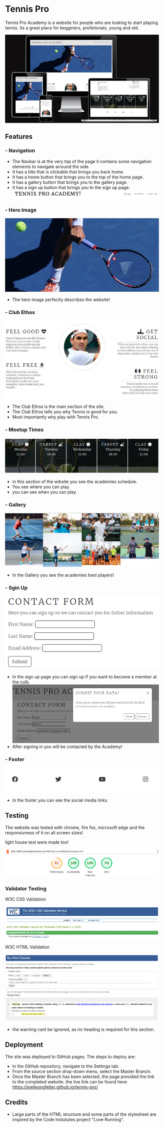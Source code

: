 # Tennis Pro
Tennis Pro Academy is a website for people who are looking to start playing tennis. Its a great place for begginers, profetionals, young and old.

![Screenshot of the website on different screens](assets/images/screenshot-am-i-responsive.PNG)
## Features


### - Navigation
- The Navbar is at the very top of the page it contains some navigation elements to navigate arround the side.
- It has a title that is clickable that brings you back home.
- It has a home button that brings you to the top of the home page.
- It has a gallery button that brings you to the gallery page.
- It has a sign up button that brings you to the sign up page.
![Screenshot of the Navbar](assets/images/screenshot-navbar.PNG)

### - Hero Image
![Screenshot of the Hero Image](assets/images/screenshot-hero-img.PNG)
- The hero image perfectly describes the website!
### - Club Ethos
![Screenshot of the club ethos](assets/images/screenshot-club-ethos.PNG)
- The Club Ethos is the main section of the site.
- The Club Ethos tells you why Tennis is good for you. 
- Most importantly why play with Tennis Pro.
### - Meetup Times
![Screenshot of the Schedule](assets/images/screenshot-meet-up-times.PNG)
- in this section of the wibsite you see the academies schedule.
- You see where you can play.
- you can see when you can play.
### - Gallery
![Screenshot of the Gallery](assets/images/screenshot-our-players.PNG)
- In the Gallery you see the academies best players!
### - Sgin Up
![Screenshot of the Sign Up Form](assets/images/screenshot-how-to-contact-us.PNG)
- In the sign up page you can sign up if you want to become a member at the culb.
![Screenshot of us About to Contact You](assets/images/screenshot-we-will-contact-you.PNG)
- After signing in you will be contacted by the Academy!
### - Footer
![Screenshot of the Footer](assets/images/screenshot-discover-more.PNG)
- In the footer you can see the social media links.
## Testing

The website was tested with chrome, fire fox, microsoft edge and the 
responsivness of it on all screen sizes!

light house test were made too!

![Screenshot of Lighthouse](assets/images/screenshot-lighthouse.PNG)

### Validator Testing
W3C CSS Validation

![Screenshot of CSS Validation](assets/images/screenshot-css-validation.PNG)

W3C HTML Validation

![Screenshot of HTML Validation](assets/images/screenshot-html-validation.PNG)
- the warning cant be ignored, as no heading is required for this section.

## Deployment

The site was deployed to GitHub pages. The steps to deploy are:

- In the GitHub repository, navigate to the Settings tab.
- From the source section drop-down menu, select the Master Branch.
- Once the Master Branch has been selected, the page provided the link to the completed website.
the live link can be found here: https://joelleongfeller.github.io/tennis-pro/

## Credits

- Large parts of the HTML structure and some parts of the stylesheet are inspired by the Code Instututes project "Love Running".

